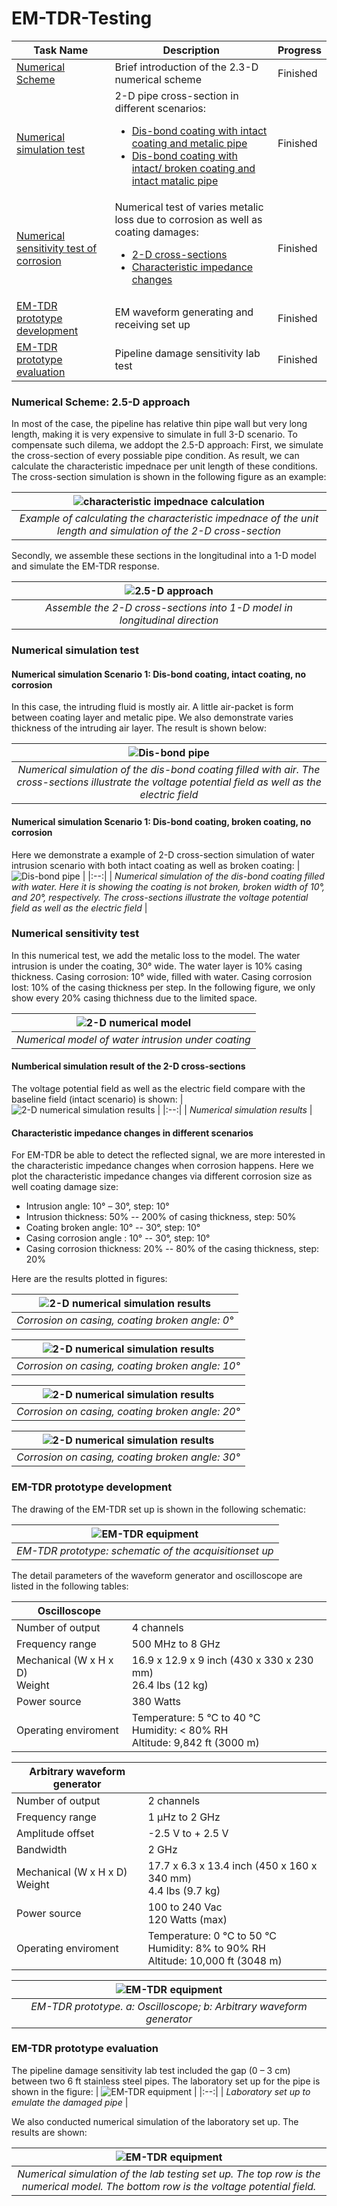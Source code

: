 # EM-TDR-Testing

| Task Name | Description | Progress |
| ------------- | ------------- | ------------- |
| [Numerical Scheme](#numerical-scheme-25-d-approach)  | Brief introduction of the 2.3-D numerical scheme  | Finished  |
| [Numerical simulation test](#numerical-simulation-test) | 2-D pipe cross-section in different scenarios: <ul><li>[Dis-bond coating with intact coating and metalic pipe](#numerical-simulation-scenario-1-dis-bond-coating-intact-coating-no-corrosion)</li><li>[Dis-bond coating with intact/ broken coating and intact matalic pipe](#numerical-simulation-scenario-1-dis-bond-coating-broken-coating-no-corrosion)</li></ul> | Finished  |
| [Numerical sensitivity test of corrosion](#numerical-sensitivity-test) | Numerical test of varies metalic loss due to corrosion as well as coating damages: <ul><li>[2-D cross-sections](#numberical-simulation-result-of-the-2-d-cross-sections)</li><li>[Characteristic impedance changes](#characteristic-impedance-changes-in-different-scenarios)</li></ul> | Finished|
| [EM-TDR prototype development](#em-tdr-prototype-development) | EM waveform generating and receiving set up | Finished|
| [EM-TDR prototype evaluation](#em-tdr-prototype-evaluation) | Pipeline damage sensitivity lab test | Finished |



### Numerical Scheme: 2.5-D approach

In most of the case, the pipeline has relative thin pipe wall but very long length, making it is very expensive to simulate in full 3-D scenario. To compensate such dilema, we addopt the 2.5-D approach: First, we simulate the cross-section of every possiable pipe condition. As result, we can calculate the characteristic impednace per unit length of these conditions. The cross-section simulation is shown in the following figure as an example: 

| ![characteristic impednace calculation](https://github.com/wjn911/EM-TDR-Testing/blob/main/Figures/Picture1.png) |
|:--:|
| *Example of calculating the characteristic impednace of the unit length and simulation of the 2-D cross-section* |

Secondly, we assemble these sections in the longitudinal into a 1-D model and simulate the EM-TDR response. 

| ![2.5-D approach](https://github.com/wjn911/EM-TDR-Testing/blob/main/Figures/Picture2.png) |
|:--:|
| *Assemble the 2-D cross-sections into 1-D model in longitudinal direction* |

### Numerical simulation test
#### Numerical simulation Scenario 1: Dis-bond coating, intact coating, no corrosion
In this case, the intruding fluid is mostly air. A little air-packet is form between coating layer and metalic pipe. We also demonstrate varies thickness of the intruding air layer.
The result is shown below: 

| ![Dis-bond pipe](https://github.com/wjn911/EM-TDR-Testing/blob/main/Figures/Picture3.png) |
|:--:|
| *Numerical simulation of the dis-bond coating filled with air. The cross-sections illustrate the voltage potential field as well as the electric field* |

#### Numerical simulation Scenario 1: Dis-bond coating, broken coating, no corrosion

Here we demonstrate a example of 2-D cross-section simulation of water intrusion scenario with both intact coating as well as broken coating: 
| ![Dis-bond pipe](https://github.com/wjn911/EM-TDR-Testing/blob/main/Figures/Picture4.png) |
|:--:|
| *Numerical simulation of the dis-bond coating filled with water. Here it is showing the coating is not broken, broken width of 10&deg;, and 20&deg;, respectively. The cross-sections illustrate the voltage potential field as well as the electric field* |

### Numerical sensitivity test

In this numerical test, we add the metalic loss to the model. 
The water intrusion is under the coating, 30&deg; wide. The water layer is 10% casing thickness. 
Casing corrosion: 10&deg; wide, filled with water.
Casing corrosion lost: 10% of the casing thickness per step. In the following figure, we only show every 20% casing thichness due to the limited space.

| ![2-D numerical model](https://github.com/wjn911/EM-TDR-Testing/blob/main/Figures/Picture5.png) |
|:--:|
| *Numerical model of water intrusion under coating* |

#### Numberical simulation result of the 2-D cross-sections

The voltage potential field as well as the electric field compare with the baseline field (intact scenario) is shown: 
| ![2-D numerical simulation results](https://github.com/wjn911/EM-TDR-Testing/blob/main/Figures/Picture6.png) |
|:--:|
| *Numerical simulation results* |

#### Characteristic impedance changes in different scenarios

For EM-TDR be able to detect the reflected signal, we are more interested in the characteristic impedance changes when corrosion happens. Here we plot the characteristic impedance changes via different corrosion size as well coating damage size: 
- Intrusion angle: 10&deg; – 30&deg;, step: 10&deg;
- Intrusion thickness: 50% -- 200% of casing thickness, step: 50%
- Coating broken angle: 10&deg; -- 30&deg;, step: 10&deg;
- Casing corrosion angle : 10&deg; -- 30&deg;, step: 10&deg;
- Casing corrosion thickness: 20% -- 80% of the casing thickness, step: 20%

Here are the results plotted in figures: 

| ![2-D numerical simulation results](https://github.com/wjn911/EM-TDR-Testing/blob/main/Figures/Picture7.png) |
|:--:|
| *Corrosion on casing, coating broken angle: 0&deg;* |

| ![2-D numerical simulation results](https://github.com/wjn911/EM-TDR-Testing/blob/main/Figures/Picture8.png) |
|:--:|
| *Corrosion on casing, coating broken angle: 10&deg;* |

| ![2-D numerical simulation results](https://github.com/wjn911/EM-TDR-Testing/blob/main/Figures/Picture9.png) |
|:--:|
| *Corrosion on casing, coating broken angle: 20&deg;* |

| ![2-D numerical simulation results](https://github.com/wjn911/EM-TDR-Testing/blob/main/Figures/Picture10.png) |
|:--:|
| *Corrosion on casing, coating broken angle: 30&deg;* |

### EM-TDR prototype development

The drawing of the EM-TDR set up is shown in the following schematic: 

| ![EM-TDR equipment](https://github.com/wjn911/EM-TDR-Testing/blob/main/Figures/Picture12.png) |
|:--:|
| *EM-TDR prototype: schematic of the acquisitionset up* |

The detail parameters of the waveform generator and oscilloscope are listed in the following tables:

| Oscilloscope ||
| ------------- | ------------- |
| Number of output | 4 channels |
| Frequency range | 500 MHz to 8 GHz|
| Mechanical (W x H x D)<br>Weight | 16.9 x 12.9 x 9 inch (430 x 330 x 230 mm)<br> 26.4 lbs (12 kg)|
| Power source | 380 Watts | 
| Operating enviroment | Temperature: 5 &deg;C to 40 &deg;C <br> Humidity: < 80% RH <br> Altitude: 9,842 ft (3000 m)|

| Arbitrary waveform generator ||
| ------------- | ------------- |
| Number of output | 2 channels |
| Frequency range | 1 μHz to 2 GHz |
| Amplitude offset | -2.5 V to + 2.5 V | 
| Bandwidth | 2 GHz |
| Mechanical (W x H x D)<br>Weight | 17.7 x 6.3 x 13.4 inch (450 x 160 x 340 mm)<br> 4.4 lbs (9.7 kg)|
| Power source | 100 to 240 Vac <br>120 Watts (max) | 
| Operating enviroment | Temperature: 0 &deg;C to 50 &deg;C <br> Humidity: 8% to 90% RH <br> Altitude: 10,000 ft (3048 m)|

| ![EM-TDR equipment](https://github.com/wjn911/EM-TDR-Testing/blob/main/Figures/Picture11.png) |
|:--:|
| *EM-TDR prototype. a: Oscilloscope; b: Arbitrary waveform generator* |

### EM-TDR prototype evaluation

The pipeline damage sensitivity lab test included the gap (0 – 3 cm) between two 6 ft stainless steel pipes. 
The laboratory set up for the pipe is shown in the figure: 
| ![EM-TDR equipment](https://github.com/wjn911/EM-TDR-Testing/blob/main/Figures/Picture13.png) |
|:--:|
| *Laboratory set up to emulate the damaged pipe* |

We also conducted numerical simulation of the laboratory set up. The results are shown: 

| ![EM-TDR equipment](https://github.com/wjn911/EM-TDR-Testing/blob/main/Figures/Picture14.png) |
|:--:|
| *Numerical simulation of the lab testing set up. The top row is the numerical model. The bottom row is the voltage potential field.* |
